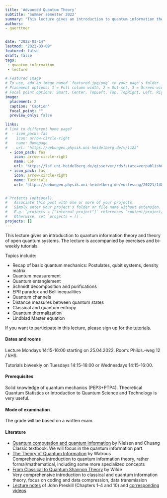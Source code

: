 ```yaml
---
title: 'Advanced Quantum Theory'
subtitle: 'Summer semester 2022'
summary: "This lecture gives an introduction to quantum information theory and theory of open quantum systems and is accompanied by exercises and bi-weekly tutorials."
authors:
- gaerttner


date: "2022-03-14"
lastmod: "2022-03-09"
featured: false
draft: false
tags:
 - quantum information
 - lecture

# Featured image
# To use, add an image named `featured.jpg/png` to your page's folder.
# Placement options: 1 = Full column width, 2 = Out-set, 3 = Screen-width
# Focal point options: Smart, Center, TopLeft, Top, TopRight, Left, Right, BottomLeft, Bottom, BottomRight
image:
  placement: 2
  caption: 'Caption'
  focal_point: ""
  preview_only: false

links:
# link to different home page?
#  - icon_pack: fas
#    icon: arrow-circle-right
#    name: Homepage
#    url: 'https://uebungen.physik.uni-heidelberg.de/v/1123'
  - icon_pack: fas
    icon: arrow-circle-right
    name: LSF
    url: 'https://lsf.uni-heidelberg.de/qisserver/rds?state=verpublish&status=init&vmfile=no&publishid=360512&moduleCall=webInfo&publishConfFile=webInfo&publishSubDir=veranstaltung'
  - icon_pack: fas
    icon: arrow-circle-right
    name: Tutorials
    url: 'https://uebungen.physik.uni-heidelberg.de/vorlesung/20221/1484'


# Projects (optional).
#   Associate this post with one or more of your projects.
#   Simply enter your project's folder or file name without extension.
#   E.g. `projects = ["internal-project"]` references `content/project/deep-learning/index.md`.
#   Otherwise, set `projects = []`.
projects: []
---
```


This lecture gives an introduction to quantum information theory and theory of open quantum systems. The lecture is accompanied by exercises and bi-weekly tutorials.

Topics include:
- Recap of basic quantum mechanics: Postulates, qubit systems, density matrix
- Quantum measurement
- Quantum entanglement
- Schmidt decomposition and purifications
- EPR paradox and Bell inequalities
- Quantum channels
- Distance measures between quantum states
- Classical and quantum entropy
- Quantum thermalization
- Lindblad Master equation

If you want to participate in this lecture, please sign up for the [tutorials](https://uebungen.physik.uni-heidelberg.de/vorlesung/20221/1484).

#### Dates and rooms
Lecture Mondays 14:15-16:00 starting on 25.04.2022. Room: Philos.-weg 12 / kHS. 

Tutorials biweekly on Tuesdays 14:15-16:00 or Wednesdays 14:15-16:00.

#### Prerequisites
Solid knowledge of quantum mechanics (PEP3+PTP4). Theoretical Quantum Statistics or Introduction to Quantum Science and Technology is very useful.

#### Mode of examination
The grade will be based on a written exam.

#### Literature
- [Quantum computation and quantum information](http://mmrc.amss.cas.cn/tlb/201702/W020170224608149940643.pdf) by Nielsen and Chuang\
Classic textbook. We will focus in the quantum information part.
- [The Theory of Quantum Information](https://cs.uwaterloo.ca/~watrous/TQI/) by Watrous\
Comprehensive introduction to quantum information theory, rather formal/mathematical, including some more specialized concepts
- [From Classical to Quantum Shannon Theory](https://arxiv.org/abs/1106.1445) by Wilde\
Very comprehensive introduction to classical and quantum information theory, focus on coding and data compression, data transmission
- [Lecture notes](http://theory.caltech.edu/~preskill/ph219/index.html#lecture) of John Preskill (Chapters 1-4 and 10) and [corresponding videos](https://www.youtube.com/playlist?list=PL0ojjrEqIyPy-1RRD8cTD_lF1hflo89Iu)
